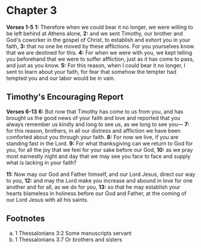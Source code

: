 # Chapter 3

**Verses 1-5**
**1:** Therefore when we could bear it no longer, we were willing to be left behind at Athens alone,
**2:** and we sent Timothy, our brother and God's coworker in the gospel of Christ, to establish and exhort you in your faith,
**3:** that no one be moved by these afflictions. For you yourselves know that we are destined for this.
**4:** For when we were with you, we kept telling you beforehand that we were to suffer affliction, just as it has come to pass, and just as you know.
**5:** For this reason, when I could bear it no longer, I sent to learn about your faith, for fear that somehow the tempter had tempted you and our labor would be in vain.

## Timothy's Encouraging Report

**Verses 6-13**
**6:** But now that Timothy has come to us from you, and has brought us the good news of your faith and love and reported that you always remember us kindly and long to see us, as we long to see you—
**7:** for this reason, brothers, in all our distress and affliction we have been comforted about you through your faith.
**8:** For now we live, if you are standing fast in the Lord.
**9:** For what thanksgiving can we return to God for you, for all the joy that we feel for your sake before our God,
**10:** as we pray most earnestly night and day that we may see you face to face and supply what is lacking in your faith?

**11:** Now may our God and Father himself, and our Lord Jesus, direct our way to you,
**12:** and may the Lord make you increase and abound in love for one another and for all, as we do for you,
**13:** so that he may establish your hearts blameless in holiness before our God and Father, at the coming of our Lord Jesus with all his saints.

## Footnotes

<ol type='a'>
	<li>1 Thessalonians 3:2 Some manuscripts servant</li>
	<li>1 Thessalonians 3:7 Or brothers and sisters</li>
</ol>
